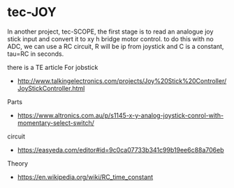 # tec-JOY
In another project, tec-SCOPE, the first stage is to read an analogue joy stick input and convert it to xy h bridge motor control. 
to do this with no ADC, we can use a RC circuit, R will be ip from joystick and C is a constant, tau=RC in seconds.

there is a TE article For jobstick
- http://www.talkingelectronics.com/projects/Joy%20Stick%20Controller/JoyStickController.html

Parts
- https://www.altronics.com.au/p/s1145-x-y-analog-joystick-conrol-with-momentary-select-switch/

circuit
- https://easyeda.com/editor#id=9c0ca07733b341c99b19ee6c88a706eb

Theory
- https://en.wikipedia.org/wiki/RC_time_constant


